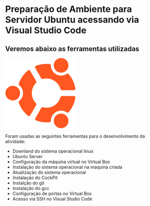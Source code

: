 # Preparação de Ambiente para Servidor Ubuntu acessando via Visual Studio Code

## Veremos abaixo as ferramentas utilizadas

!["UbuntuLogo"](./ubuntulogo.png)

Foram usadas as seguintes ferramentas para o desenvolvimento da atividade:
    
- Downland do sistema operacional linux
- Ubuntu Server
- Configuração da máquina virtual no Virtual Box 
- Instalação do sistema operacional na maquina criada 
- Atualização do sistema operacional
- Instalação do CockPit
- Instalção do git
- Instalação do gcc
- Configuração de portas no Virtual Box
- Acesso via SSH no Visual Studio Code